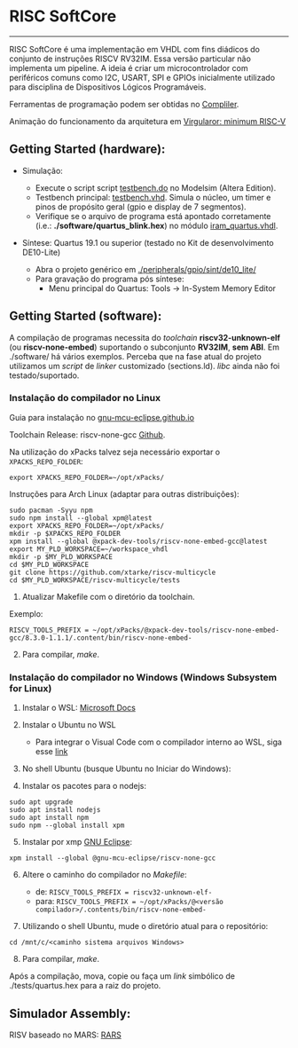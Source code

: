 # RISC SoftCore
---

RISC SoftCore é uma implementação em VHDL com fins diádicos do conjunto de instruções RISCV RV32IM. Essa versão particular não implementa um pipeline. A ideia é criar um microcontrolador com periféricos comuns como I2C, USART, SPI e GPIOs inicialmente utilizado para disciplina de Dispositivos Lógicos Programáveis.

Ferramentas de programação podem ser obtidas no [Compliler](https://github.com/xpack-dev-tools/riscv-none-embed-gcc-xpack/releases).

Animação do funcionamento da arquitetura em [Virgularor: minimum RISC-V](http://tice.sea.eseo.fr/riscv/)

## Getting Started (hardware):

- Simulação:
    - Execute o script script [testbench.do](./testbench.do) no Modelsim (Altera Edition).
    - Testbench principal: [testbench.vhd](./testbench.vhd). Simula o núcleo, um timer e pinos de propósito geral (gpio e display de 7 segmentos).
    - Verifique se o arquivo de programa está apontado corretamente (i.e.: __./software/quartus_blink.hex__) no módulo [iram_quartus.vhdl](./memory/iram_quartus.vhd).

- Síntese: Quartus 19.1 ou superior (testado no Kit de desenvolvimento DE10-Lite)
    - Abra o projeto genérico em [./peripherals/gpio/sint/de10_lite/](./peripherals/gpio/sint/de10_lite/)
    - Para gravação do programa pós síntese:
        - Menu principal do Quartus: Tools -> In-System Memory Editor

## Getting Started (software):

A compilação de programas necessita do _toolchain_ __riscv32-unknown-elf__ (ou __riscv-none-embed__) suportando o subconjunto __RV32IM__, __sem ABI__. Em ./software/ há vários exemplos. Perceba que na fase atual do projeto utilizamos um _script_ de _linker_ customizado (sections.ld). _libc_ ainda não foi testado/suportado.

### Instalação do compilador no Linux

Guia para instalação no [gnu-mcu-eclipse.github.io](https://gnu-mcu-eclipse.github.io/toolchain/riscv/install/#gnulinux)

Toolchain Release: riscv-none-gcc [Github](https://github.com/xpack-dev-tools/riscv-none-embed-gcc-xpack/releases).

Na utilização do xPacks talvez seja necessário exportar o `XPACKS_REPO_FOLDER`:

```export XPACKS_REPO_FOLDER=~/opt/xPacks/```

Instruções para Arch Linux (adaptar para outras distribuições):
```
sudo pacman -Syyu npm
sudo npm install --global xpm@latest
export XPACKS_REPO_FOLDER=~/opt/xPacks/
mkdir -p $XPACKS_REPO_FOLDER
xpm install --global @xpack-dev-tools/riscv-none-embed-gcc@latest
export MY_PLD_WORKSPACE=~/workspace_vhdl
mkdir -p $MY_PLD_WORKSPACE
cd $MY_PLD_WORKSPACE
git clone https://github.com/xtarke/riscv-multicycle
cd $MY_PLD_WORKSPACE/riscv-multicycle/tests
```

1. Atualizar Makefile com o diretório da toolchain.

Exemplo:

```RISCV_TOOLS_PREFIX = ~/opt/xPacks/@xpack-dev-tools/riscv-none-embed-gcc/8.3.0-1.1.1/.content/bin/riscv-none-embed-```

2. Para compilar, _make_.

### Instalação do compilador no Windows (Windows Subsystem for Linux)

1. Instalar o WSL: [Microsoft Docs](https://docs.microsoft.com/en-us/windows/wsl/install-win10)
2. Instalar o Ubuntu no WSL

	- Para integrar o Visual Code com o compilador interno ao WSL, siga esse [link](https://devblogs.microsoft.com/commandline/an-in-depth-tutorial-on-linux-development-on-windows-with-wsl-and-visual-studio-code/)

3. No shell Ubuntu (busque Ubuntu no Iniciar do Windows):
4. Instalar os pacotes para o nodejs:

```sudo apt update
sudo apt upgrade
sudo apt install nodejs
sudo apt install npm
sudo npm --global install xpm
```

5. Instalar por xmp [GNU Eclipse](https://gnu-mcu-eclipse.github.io/toolchain/riscv/install/):

```xpm install --global @gnu-mcu-eclipse/riscv-none-gcc```

6. Altere o caminho do compilador no _Makefile_:
	- de:
```RISCV_TOOLS_PREFIX = riscv32-unknown-elf-```
	- para:
```RISCV_TOOLS_PREFIX = ~/opt/xPacks/@<versão compilador>/.contents/bin/riscv-none-embed-```

7. Utilizando o shell Ubuntu,  mude o diretório atual para o repositório:

```cd /mnt/c/<caminho sistema arquivos Windows>```

8. Para compilar, _make_.

Após a compilação, mova, copie ou faça um _link_ simbólico de ./tests/quartus.hex para a raiz do projeto.

## Simulador Assembly:

RISV baseado no MARS: [RARS](https://github.com/TheThirdOne/rars)
